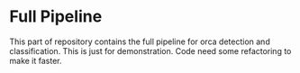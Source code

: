 # Full Pipeline

This part of repository contains the full pipeline for orca detection and classification. This is just for demonstration. Code need some refactoring to make it faster.
